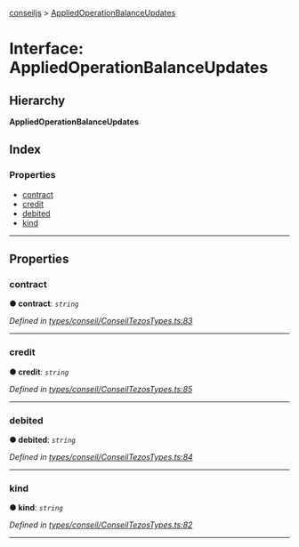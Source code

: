 [conseiljs](../README.md) > [AppliedOperationBalanceUpdates](../interfaces/appliedoperationbalanceupdates.md)

# Interface: AppliedOperationBalanceUpdates

## Hierarchy

**AppliedOperationBalanceUpdates**

## Index

### Properties

* [contract](appliedoperationbalanceupdates.md#contract)
* [credit](appliedoperationbalanceupdates.md#credit)
* [debited](appliedoperationbalanceupdates.md#debited)
* [kind](appliedoperationbalanceupdates.md#kind)

---

## Properties

<a id="contract"></a>

###  contract

**● contract**: *`string`*

*Defined in [types/conseil/ConseilTezosTypes.ts:83](https://github.com/Cryptonomic/ConseilJS/blob/688e74f/src/types/conseil/ConseilTezosTypes.ts#L83)*

___
<a id="credit"></a>

###  credit

**● credit**: *`string`*

*Defined in [types/conseil/ConseilTezosTypes.ts:85](https://github.com/Cryptonomic/ConseilJS/blob/688e74f/src/types/conseil/ConseilTezosTypes.ts#L85)*

___
<a id="debited"></a>

###  debited

**● debited**: *`string`*

*Defined in [types/conseil/ConseilTezosTypes.ts:84](https://github.com/Cryptonomic/ConseilJS/blob/688e74f/src/types/conseil/ConseilTezosTypes.ts#L84)*

___
<a id="kind"></a>

###  kind

**● kind**: *`string`*

*Defined in [types/conseil/ConseilTezosTypes.ts:82](https://github.com/Cryptonomic/ConseilJS/blob/688e74f/src/types/conseil/ConseilTezosTypes.ts#L82)*

___

